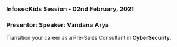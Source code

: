 ### **InfosecKids Session** - 02nd February, 2021 
### **Presentor**: Speaker: Vandana Arya 
 
Transition your career as a Pre-Sales Consultant in **CyberSecurity‬**.